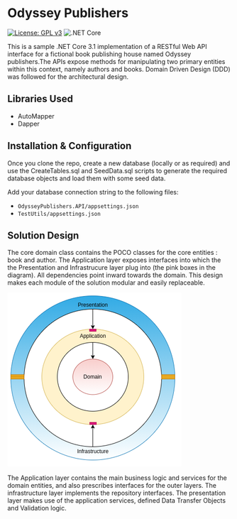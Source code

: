 # Odyssey Publishers
[![License: GPL v3](https://img.shields.io/badge/License-GPLv3-blue.svg)](https://www.gnu.org/licenses/gpl-3.0)  ![.NET Core](https://github.com/karsujo/aspnetcore-rest-api/workflows/.NET%20Core/badge.svg?branch=master)

This is a sample .NET Core 3.1 implementation of a RESTful Web API interface for a fictional book publishing house named Odyssey publishers.The APIs expose methods for manipulating two primary entities within this context, namely authors and books. Domain Driven Design (DDD) was followed for the architectural design. 

## Libraries Used ##
* AutoMapper
* Dapper
## Installation & Configuration ##
Once you clone the repo, create a new database (locally or as required) and use the CreateTables.sql and SeedData.sql scripts to generate the required database objects and load them with some seed data. 

Add your database connection string to the following files:

* `OdysseyPublishers.API/appsettings.json` 
* `TestUtils/appsettings.json`

## Solution Design ##
The core domain class contains the POCO classes for the core entities : book and author. The Application layer exposes interfaces into which the the Presentation and Infrastrucure layer plug into (the pink boxes in the diagram). All dependencies point inward towards the domain. This design makes each module of the solution modular and easily replaceable. 

![Domain-Driven Desing Onion-Image](Resources/DDD.png)

The Application layer contains the main business logic and services for the domain entities, and also prescribes interfaces for the outer layers. The infrastructure layer implements the repository interfaces. The presentation layer makes use of the application services, defined Data Transfer Objects and Validation logic. 

<!--## API Documentation ##-->
